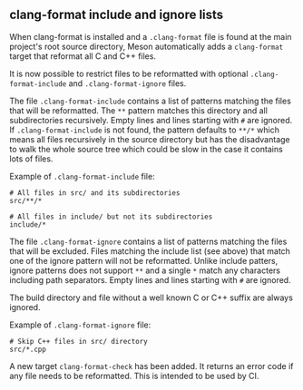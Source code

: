 ## clang-format include and ignore lists

When clang-format is installed and a `.clang-format` file is found at the main
project's root source directory, Meson automatically adds a `clang-format` target
that reformat all C and C++ files.

It is now possible to restrict files to be reformatted with optional
`.clang-format-include` and `.clang-format-ignore` files.

The file `.clang-format-include` contains a list of patterns matching the files
that will be reformatted. The `**` pattern matches this directory and all
subdirectories recursively. Empty lines and lines starting with `#` are ignored.
If `.clang-format-include` is not found, the pattern defaults to `**/*` which
means all files recursively in the source directory but has the disadvantage to
walk the whole source tree which could be slow in the case it contains lots of
files.

Example of `.clang-format-include` file:
```
# All files in src/ and its subdirectories
src/**/*

# All files in include/ but not its subdirectories
include/*
```

The file `.clang-format-ignore` contains a list of patterns matching the files
that will be excluded. Files matching the include list (see above) that match
one of the ignore pattern will not be reformatted. Unlike include patters, ignore
patterns does not support `**` and a single `*` match any characters including
path separators. Empty lines and lines starting with `#` are ignored.

The build directory and file without a well known C or C++ suffix are always
ignored.

Example of `.clang-format-ignore` file:
```
# Skip C++ files in src/ directory
src/*.cpp
```

A new target `clang-format-check` has been added. It returns an error code if
any file needs to be reformatted. This is intended to be used by CI.

